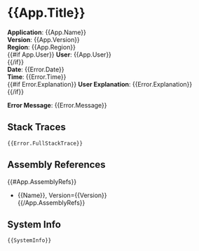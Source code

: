 ﻿# {{App.Title}}

**Application**: {{App.Name}}  
**Version**:     {{App.Version}}  
**Region**:      {{App.Region}}  
{{#if App.User}}
**User**:        {{App.User}}  
{{/if}}    
**Date**: {{Error.Date}}  
**Time**: {{Error.Time}}  
{{#if Error.Explanation}}
**User Explanation**: {{Error.Explanation}}  
{{/if}}

**Error Message**: {{Error.Message}}
 
## Stack Traces
```text
{{Error.FullStackTrace}} 
```
 
## Assembly References
{{#App.AssemblyRefs}}
 - {{Name}}, Version={{Version}}  
{{/App.AssemblyRefs}}

## System Info  
```test
{{SystemInfo}}
```
